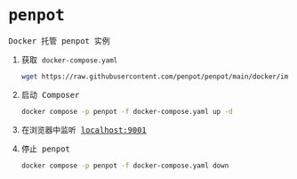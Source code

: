 # <samp>penpot</samp>

<samp>Docker 托管 penpot 实例</samp>

1. <samp>获取 `docker-compose.yaml`</samp>

   ```sh
   wget https://raw.githubusercontent.com/penpot/penpot/main/docker/images/docker-compose.yaml
   ```

2. <samp>启动 Composer</samp>

   ```sh
   docker compose -p penpot -f docker-compose.yaml up -d
   ```

3. <samp>在浏览器中监听 <a href="http://localhost:9001/">localhost:9001</a> </samp>

4. <samp>停止 penpot</samp>

   ```sh
   docker compose -p penpot -f docker-compose.yaml down
   ```


